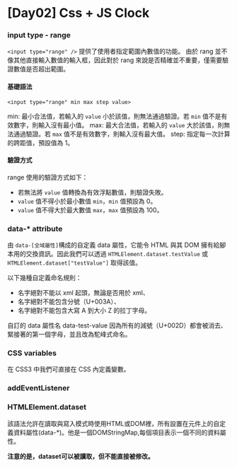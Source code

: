# [Day02] Css + JS Clock
### input type - range
`<input type="range" />` 提供了使用者指定範圍內數值的功能。
由於 rang 並不像其他直接輸入數值的輸入框，因此對於 rang 來說是否精確並不重要，僅需要驗證數值是否超出範圍。
#### 基礎語法
```
<input type="range" min max step value> 
```
min: 最小合法值，若輸入的 `value` 小於該值，則無法通過驗證。若 `min` 值不是有效數字，則輸入沒有最小值。
max: 最大合法值，若輸入的 `value` 大於該值，則無法通過驗證。若 `max` 值不是有效數字，則輸入沒有最大值。
step: 指定每一次計算的跨距值，預設值為 1。
#### 驗證方式
range 使用的驗證方式如下：
- 若無法將 `value` 值轉換為有效浮點數值，則驗證失敗。
- `value` 值不得小於最小數值 `min`，`min` 值預設為 0。
- `value` 值不得大於最大數值 `max`，`max` 值預設為 100。

### data-* attribute
由 `data-[全域屬性]`構成的自定義 data 屬性，它能令 HTML 與其 DOM 擁有給腳本用的交換資訊。因此我們可以透過 `HTMLElement.dataset.testValue` 或 `HTMLElement.dataset["testValue"]` 取得該值。

以下幾種自定義命名規則：
- 名字絕對不能以 xml 起頭，無論是否用於 xml、
- 名字絕對不能包含分號（U+003A）、
- 名字絕對不能包含大寫 A 到大小 Z 的拉丁字母。

自訂的 data 屬性名 data-test-value 因為所有的減號（U+002D）都會被消去、緊接著的第一個字母，並且改為駝峰式命名。
### CSS variables
在 CSS3 中我們可直接在 CSS 內定義變數。

### addEventListener
### HTMLElement.dataset
該語法允許在讀取與寫入模式時使用HTML或DOM裡，所有設置在元件上的自定義資料屬性(data-*)。他是一個DOMStringMap,每個項目表示一個不同的資料屬性。

**注意的是，dataset可以被讀取，但不能直接被修改。**